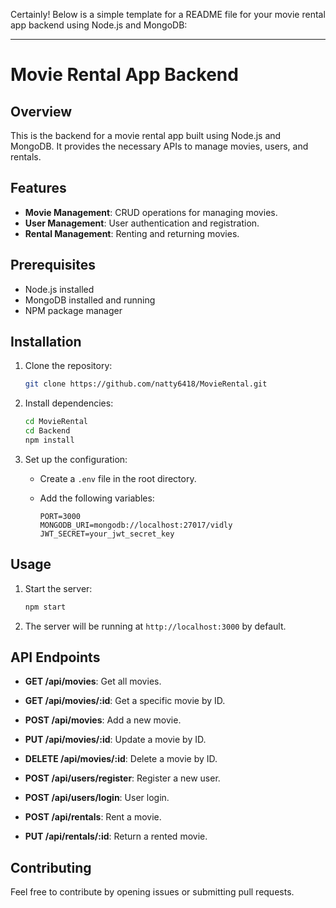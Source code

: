Certainly! Below is a simple template for a README file for your movie rental app backend using Node.js and MongoDB:

---

# Movie Rental App Backend

## Overview

This is the backend for a movie rental app built using Node.js and MongoDB. It provides the necessary APIs to manage movies, users, and rentals.

## Features

- **Movie Management**: CRUD operations for managing movies.
- **User Management**: User authentication and registration.
- **Rental Management**: Renting and returning movies.

## Prerequisites

- Node.js installed
- MongoDB installed and running
- NPM package manager

## Installation

1. Clone the repository:

   ```bash
   git clone https://github.com/natty6418/MovieRental.git
   ```

2. Install dependencies:

   ```bash
   cd MovieRental
   cd Backend
   npm install
   ```

3. Set up the configuration:

   - Create a `.env` file in the root directory.
   - Add the following variables:

     ```env
     PORT=3000
     MONGODB_URI=mongodb://localhost:27017/vidly
     JWT_SECRET=your_jwt_secret_key
     ```

## Usage

1. Start the server:

   ```bash
   npm start
   ```

2. The server will be running at `http://localhost:3000` by default.

## API Endpoints

- **GET /api/movies**: Get all movies.
- **GET /api/movies/:id**: Get a specific movie by ID.
- **POST /api/movies**: Add a new movie.
- **PUT /api/movies/:id**: Update a movie by ID.
- **DELETE /api/movies/:id**: Delete a movie by ID.

- **POST /api/users/register**: Register a new user.
- **POST /api/users/login**: User login.

- **POST /api/rentals**: Rent a movie.
- **PUT /api/rentals/:id**: Return a rented movie.

## Contributing

Feel free to contribute by opening issues or submitting pull requests.
